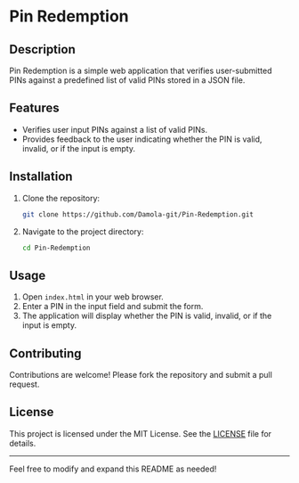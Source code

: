 # Pin Redemption

## Description
Pin Redemption is a simple web application that verifies user-submitted PINs against a predefined list of valid PINs stored in a JSON file.

## Features
- Verifies user input PINs against a list of valid PINs.
- Provides feedback to the user indicating whether the PIN is valid, invalid, or if the input is empty.

## Installation
1. Clone the repository:
   ```sh
   git clone https://github.com/Damola-git/Pin-Redemption.git
   ```
2. Navigate to the project directory:
   ```sh
   cd Pin-Redemption
   ```

## Usage
1. Open `index.html` in your web browser.
2. Enter a PIN in the input field and submit the form.
3. The application will display whether the PIN is valid, invalid, or if the input is empty.


## Contributing
Contributions are welcome! Please fork the repository and submit a pull request.

## License
This project is licensed under the MIT License. See the [LICENSE](LICENSE) file for details.


---

Feel free to modify and expand this README as needed!
